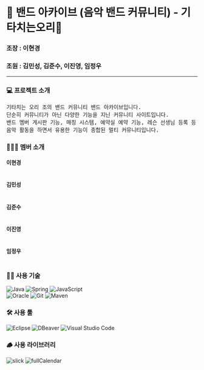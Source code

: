 # 🎸 밴드 아카이브 (음악 밴드 커뮤니티) - 기타치는오리🦆 

<h3>조장 : 이현경</h3>
<h3>조원 : 김민성, 김준수, 이진영, 임정우</h3>

<hr>

<h3>💻 프로젝트 소개</h3>
<pre>
기타치는 오리 조의 밴드 커뮤니티 밴드 아카이브입니다. 
단순히 커뮤니티가 아닌 다양한 기능을 지닌 커뮤니티 사이트입니다.
밴드 멤버 게시판 기능, 매칭 시스템, 예약실 예약 기능, 레슨 선생님 등록 등
음악 활동을 하면서 유용한 기능이 종합된 멀티 커뮤니티입니다.
</pre>

<h3>🧑‍🤝‍👩 멤버 소개</h3>
<h4>이현경</h4>
 <pre>
</pre>
<h4>김민성</h4>
 <pre>
</pre>
<h4>김준수</h4>
 <pre>
</pre>
<h4>이진영</h4>
 <pre>
</pre>
<h4>임정우</h4>
 <pre>
</pre>

### 🧑‍💻 사용 기술 
![Java](https://img.shields.io/badge/java-%23ED8B00.svg?style=for-the-badge&logo=openjdk&logoColor=white)
![Spring](https://img.shields.io/badge/spring-%236DB33F.svg?style=for-the-badge&logo=spring&logoColor=white)
![JavaScript](https://img.shields.io/badge/javascript-%23323330.svg?style=for-the-badge&logo=javascript&logoColor=%23F7DF1E)<br>
![Oracle](https://img.shields.io/badge/Oracle-F80000?style=for-the-badge&logo=oracle&logoColor=white)
![Git](https://img.shields.io/badge/git-%23F05033.svg?style=for-the-badge&logo=git&logoColor=white)
![Maven](https://img.shields.io/badge/maven-C71A36.svg?style=for-the-badge&logo=apachemaven&logoColor=white)


### 🛠️ 사용 툴
![Eclipse](https://img.shields.io/badge/Eclipse-FE7A16.svg?style=for-the-badge&logo=Eclipse&logoColor=white)
![DBeaver](https://img.shields.io/badge/DBeaver-%23CC342D.svg?style=for-the-badge&logo=Databricks&logoColor=white)
![Visual Studio Code](https://img.shields.io/badge/Visual%20Studio%20Code-0078d7.svg?style=for-the-badge&logo=visual-studio-code&logoColor=white)

### 🪵 사용 라이브러리
![slick](https://img.shields.io/badge/Slick-C71A36.svg?style=for-the-badge&logo=SlickPic&logoColor=white)
![fullCalendar](https://img.shields.io/badge/fullcalendar-4285F4.svg?style=for-the-badge&logo=googlecalendar&logoColor=white)
